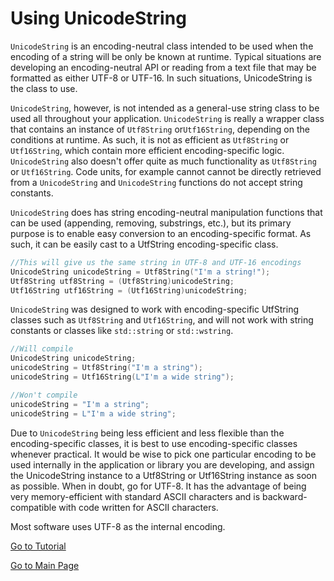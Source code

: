 # Using UnicodeString

```UnicodeString``` is an encoding-neutral class intended to be used when the
encoding of a string will be only be known at runtime.  Typical situations are developing an encoding-neutral API or
reading from a text file that may be formatted as either UTF-8 or UTF-16. In such situations, UnicodeString is
the class to use.

```UnicodeString```, however, is not intended as a general-use string class to be 
used all throughout your application. ```UnicodeString``` is really a wrapper class 
that contains an instance of ```Utf8String``` or```Utf16String```, depending on the conditions at 
runtime.  As such, it is not as efficient as ```Utf8String``` or ```Utf16String```,
which contain more efficient encoding-specific logic.  ```UnicodeString``` also 
doesn't offer quite as much functionality as ```Utf8String``` or 
```Utf16String```.  Code units, for example cannot cannot be directly retrieved from 
a ```UnicodeString``` and ```UnicodeString``` functions do not accept string constants.

```UnicodeString``` does has string encoding-neutral manipulation functions that 
can be used (appending, removing, substrings, etc.), but its primary purpose is to enable easy 
conversion to an encoding-specific format.  As such, it can be easily cast to a UtfString 
encoding-specific class.

```Cpp
//This will give us the same string in UTF-8 and UTF-16 encodings
UnicodeString unicodeString = Utf8String("I'm a string!");
Utf8String utf8String = (Utf8String)unicodeString;
Utf16String utf16String = (Utf16String)unicodeString;
```

```UnicodeString``` was designed to work with encoding-specific UtfString classes
such as ```Utf8String``` and ```Utf16String```,
and will not work with string constants or classes like ```std::string``` or ```std::wstring```.

```Cpp
//Will compile
UnicodeString unicodeString;
unicodeString = Utf8String("I'm a string");
unicodeString = Utf16String(L"I'm a wide string");

//Won't compile
unicodeString = "I'm a string";
unicodeString = L"I'm a wide string";

```

Due to ```UnicodeString``` being less efficient and less flexible than the 
encoding-specific classes, it is best to use encoding-specific classes whenever practical. It would be wise to 
pick one particular encoding to be used internally in the application or library you are developing, and assign 
the UnicodeString instance to a Utf8String or Utf16String instance as soon as possible.  When in doubt, go for UTF-8. It has the advantage of being very
memory-efficient with standard ASCII characters and is backward-compatible with code written for ASCII characters.

Most software uses UTF-8 as the internal encoding.

[Go to Tutorial](tutorial.md)

[Go to Main Page](/README.md)